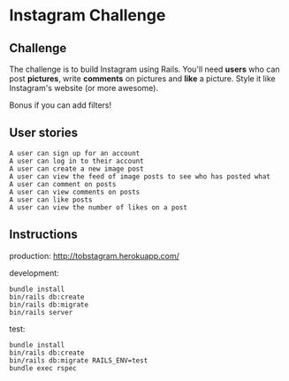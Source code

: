 Instagram Challenge
===================

## Challenge

The challenge is to build Instagram using Rails. You'll need **users** who can post **pictures**, write **comments** on pictures and **like** a picture. Style it like Instagram's website (or more awesome).

Bonus if you can add filters!

## User stories

```
A user can sign up for an account
A user can log in to their account
A user can create a new image post
A user can view the feed of image posts to see who has posted what
A user can comment on posts
A user can view comments on posts
A user can like posts
A user can view the number of likes on a post
```

## Instructions

production:
http://tobstagram.herokuapp.com/

development:
```
bundle install
bin/rails db:create
bin/rails db:migrate
bin/rails server
```

test:
```
bundle install
bin/rails db:create
bin/rails db:migrate RAILS_ENV=test
bundle exec rspec
```
